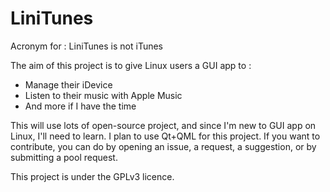 # LiniTunes
Acronym for : LiniTunes is not iTunes

The aim of this project is to give Linux users a GUI app to : 
- Manage their iDevice
- Listen to their music with Apple Music
- And more if I have the time

This will use lots of open-source project, and since I'm new to GUI app on Linux, I'll need to learn.
I plan to use Qt+QML for this project.
If you want to contribute, you can do by opening an issue, a request, a suggestion, or by submitting a pool request.

This project is under the GPLv3 licence.
